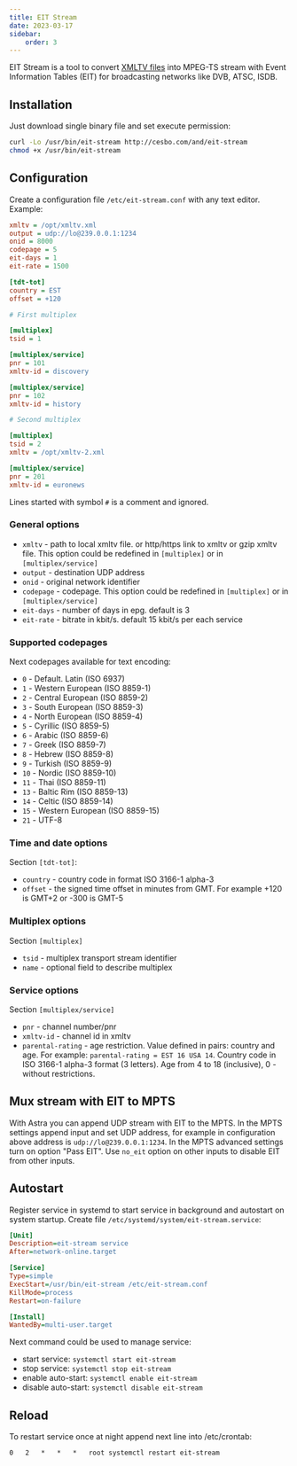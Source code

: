 ```yaml
---
title: EIT Stream
date: 2023-03-17
sidebar:
    order: 3
---
```


EIT Stream is a tool to convert [XMLTV files](/en/articles/protocols/xmltv/) into MPEG-TS stream with Event Information Tables (EIT) for broadcasting networks like DVB, ATSC, ISDB.

## Installation

Just download single binary file and set execute permission:

```sh
curl -Lo /usr/bin/eit-stream http://cesbo.com/and/eit-stream
chmod +x /usr/bin/eit-stream
```

## Configuration

Create a configuration file `/etc/eit-stream.conf` with any text editor. Example:

```ini
xmltv = /opt/xmltv.xml
output = udp://lo@239.0.0.1:1234
onid = 8000
codepage = 5
eit-days = 1
eit-rate = 1500

[tdt-tot]
country = EST
offset = +120

# First multiplex

[multiplex]
tsid = 1

[multiplex/service]
pnr = 101
xmltv-id = discovery

[multiplex/service]
pnr = 102
xmltv-id = history

# Second multiplex

[multiplex]
tsid = 2
xmltv = /opt/xmltv-2.xml

[multiplex/service]
pnr = 201
xmltv-id = euronews
```

Lines started with symbol `#` is a comment and ignored.

### General options

- `xmltv` - path to local xmltv file. or http/https link to xmltv or gzip xmltv file. This option could be redefined in `[multiplex]` or in `[multiplex/service]`
- `output` - destination UDP address
- `onid` - original network identifier
- `codepage` - codepage. This option could be redefined in `[multiplex]` or in `[multiplex/service]`
- `eit-days` - number of days in epg. default is 3
- `eit-rate` - bitrate in kbit/s. default 15 kbit/s per each service

### Supported codepages

Next codepages available for text encoding:

- `0` - Default. Latin (ISO 6937)
- `1` - Western European (ISO 8859-1)
- `2` - Central European (ISO 8859-2)
- `3` - South European (ISO 8859-3)
- `4` - North European (ISO 8859-4)
- `5` - Cyrillic (ISO 8859-5)
- `6` - Arabic (ISO 8859-6)
- `7` - Greek (ISO 8859-7)
- `8` - Hebrew (ISO 8859-8)
- `9` - Turkish (ISO 8859-9)
- `10` - Nordic (ISO 8859-10)
- `11` - Thai (ISO 8859-11)
- `13` - Baltic Rim (ISO 8859-13)
- `14` - Celtic (ISO 8859-14)
- `15` - Western European (ISO 8859-15)
- `21` - UTF-8

### Time and date options

Section `[tdt-tot]`:

- `country` - country code in format ISO 3166-1 alpha-3
- `offset` - the signed time offset in minutes from GMT. For example +120 is GMT+2 or -300 is GMT-5

### Multiplex options

Section `[multiplex]`

- `tsid` - multiplex transport stream identifier
- `name` - optional field to describe multiplex

### Service options

Section `[multiplex/service]`

- `pnr` - channel number/pnr
- `xmltv-id` - channel id in xmltv
- `parental-rating` - age restriction. Value defined in pairs: country and age. For example: `parental-rating = EST 16 USA 14`. Country code in ISO 3166-1 alpha-3 format (3 letters). Age from 4 to 18 (inclusive), 0 - without restrictions.

## Mux stream with EIT to MPTS

With Astra you can append UDP stream with EIT to the MPTS.
In the MPTS settings append input and set UDP address, for example in configuration above address is `udp://lo@239.0.0.1:1234`.
In the MPTS advanced settings turn on option "Pass EIT".
Use `no_eit` option on other inputs to disable EIT from other inputs.

## Autostart

Register service in systemd to start service in background and autostart on system startup. Create file `/etc/systemd/system/eit-stream.service`:

```ini
[Unit]
Description=eit-stream service
After=network-online.target

[Service]
Type=simple
ExecStart=/usr/bin/eit-stream /etc/eit-stream.conf
KillMode=process
Restart=on-failure

[Install]
WantedBy=multi-user.target
```

Next command could be used to manage service:

- start service: `systemctl start eit-stream`
- stop service: `systemctl stop eit-stream`
- enable auto-start: `systemctl enable eit-stream`
- disable auto-start: `systemctl disable eit-stream`

## Reload

To restart service once at night append next line into /etc/crontab:

```
0   2   *   *   *   root systemctl restart eit-stream
```
